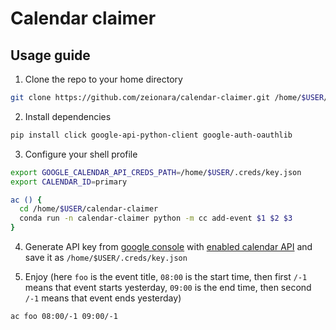 # Calendar claimer

## Usage guide

1. Clone the repo to your home directory

```sh
git clone https://github.com/zeionara/calendar-claimer.git /home/$USER/calendar-claimer
```

2. Install dependencies

```sh
pip install click google-api-python-client google-auth-oauthlib
```

3. Configure your shell profile

```sh
export GOOGLE_CALENDAR_API_CREDS_PATH=/home/$USER/.creds/key.json
export CALENDAR_ID=primary

ac () {
  cd /home/$USER/calendar-claimer
  conda run -n calendar-claimer python -m cc add-event $1 $2 $3
}
```

4. Generate API key from [google console](https://console.cloud.google.com/apis) with [enabled calendar API](https://console.cloud.google.com/apis/api/calendar-json.googleapis.com) and save it as `/home/$USER/.creds/key.json`

5. Enjoy (here `foo` is the event title, `08:00` is the start time, then first `/-1` means that event starts yesterday, `09:00` is the end time, then second `/-1` means that event ends yesterday)

```sh
ac foo 08:00/-1 09:00/-1
```
